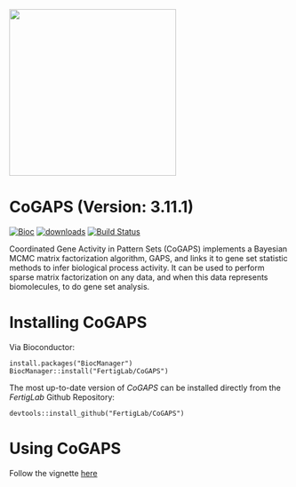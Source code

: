 <img src="https://user-images.githubusercontent.com/25310425/169565420-56958b50-29a2-4032-afb3-08447577d074.png" width="300">

# CoGAPS (Version: 3.11.1)

[![Bioc](https://bioconductor.org/images/logo_bioconductor.gif)](https://bioconductor.org/packages/CoGAPS)
[![downloads](https://bioconductor.org/shields/downloads/release/CoGAPS.svg)](http://bioconductor.org/packages/stats/bioc/CoGAPS/)
[![Build Status](https://travis-ci.org/FertigLab/CoGAPS.svg?branch=master)](https://travis-ci.org/FertigLab/CoGAPS)

Coordinated Gene Activity in Pattern Sets (CoGAPS) implements a Bayesian MCMC matrix factorization algorithm, GAPS, and links it to gene set statistic methods to infer biological process activity. It can be used to perform sparse matrix factorization on any data, and when this data represents biomolecules, to do gene set analysis.

# Installing CoGAPS

Via Bioconductor:

```
install.packages("BiocManager")
BiocManager::install("FertigLab/CoGAPS")
```

The most up-to-date version of *CoGAPS* can be installed directly from the
*FertigLab* Github Repository:

```
devtools::install_github("FertigLab/CoGAPS")
```

# Using CoGAPS

Follow the vignette [here](https://github.com/FertigLab/CoGAPS/blob/master/vignettes/CoGAPS.Rmd)

